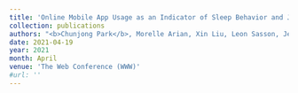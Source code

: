 ```yaml
---
title: 'Online Mobile App Usage as an Indicator of Sleep Behavior and Job Performance'
collection: publications
authors: "<b>Chunjong Park</b>, Morelle Arian, Xin Liu, Leon Sasson, Jeffrey Kahn, Shwetak Patel, Alex Mariakakis, Tim Althoff"
date: 2021-04-19
year: 2021
month: April
venue: 'The Web Conference (WWW)'
#url: ''
---
```

